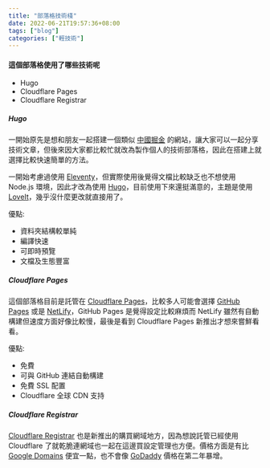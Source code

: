 ```yaml
---
title: "部落格技術棧"
date: 2022-06-21T19:57:36+08:00
tags: ["blog"]
categories: ["輕技術"]
---
```


#### 這個部落格使用了哪些技術呢
- Hugo
- Cloudflare Pages
- Cloudflare Registrar

##### Hugo
一開始原先是想和朋友一起搭建一個類似 [中國掘金](https://juejin.cn/) 的網站，讓大家可以一起分享技術文章，但後來因大家都比較忙就改為製作個人的技術部落格，因此在搭建上就選擇比較快速簡單的方法。

一開始考慮過使用 [Eleventy](https://www.11ty.dev/)，但實際使用後覺得文檔比較缺乏也不想使用 Node.js 環境，因此才改為使用 [Hugo](https://gohugo.io/)，目前使用下來還挺滿意的，主題是使用 [LoveIt](https://hugoloveit.com/)，幾乎沒什麼更改就直接用了。

優點: 
- 資料夾結構較單純
- 編譯快速
- 可即時預覽
- 文檔及生態豐富

##### Cloudflare Pages
這個部落格目前是託管在 [Cloudflare Pages](https://pages.cloudflare.com/)，比較多人可能會選擇 [GitHub Pages](https://pages.github.com/) 或是 [NetLify](https://www.netlify.com/)，GitHub Pages 是覺得設定比較麻煩而 NetLify 雖然有自動構建但速度方面好像比較慢，最後是看到 Cloudflare Pages 新推出才想來嘗鮮看看。

優點:
- 免費
- 可與 GitHub 連結自動構建
- 免費 SSL 配置
- Cloudflare 全球 CDN 支持

##### Cloudflare Registrar
[Cloudflare Registrar](https://www.cloudflare.com/zh-tw/products/registrar/) 也是新推出的購買網域地方，因為想說託管已經使用 Cloudflare 了就乾脆連網域也一起在這邊買設定管理也方便。價格方面是有比 [Google Domains](https://domains.google.com/registrar) 便宜一點，也不會像 [GoDaddy](https://tw.godaddy.com/) 價格在第二年暴增。